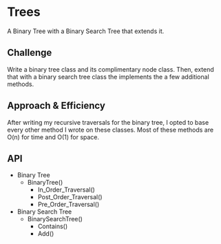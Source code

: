 # Trees

A Binary Tree with a Binary Search Tree that extends it.

## Challenge

Write a binary tree class and its complimentary node class. Then, extend that with a binary search tree class the implements the a few additional methods.

## Approach & Efficiency

After writing my recursive traversals for the binary tree, I opted to base every other method I wrote on these classes. Most of these methods are O(n) for time and O(1) for space.

## API

* Binary Tree 
  - BinaryTree()
    - In_Order_Traversal() 
    - Post_Order_Traversal() 
    - Pre_Order_Traversal()
* Binary Search Tree
  - BinarySearchTree() 
    - Contains() 
    - Add()    